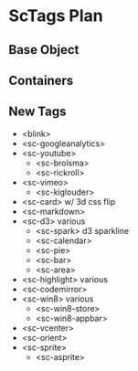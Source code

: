 ScTags Plan
===========



Base Object
-----------



Containers
----------



New Tags
--------

 * &lt;blink&gt;
 * &lt;sc-googleanalytics&gt;
 * &lt;sc-youtube&gt;
   * &lt;sc-brolsma&gt;
   * &lt;sc-rickroll&gt;
 * &lt;sc-vimeo&gt;
   * &lt;sc-kiglouder&gt;
 * &lt;sc-card&gt; w/ 3d css flip
 * &lt;sc-markdown&gt;
 * &lt;sc-d3&gt; various
   * &lt;sc-spark&gt; d3 sparkline
   * &lt;sc-calendar&gt;
   * &lt;sc-pie&gt;
   * &lt;sc-bar&gt;
   * &lt;sc-area&gt;
 * &lt;sc-highlight&gt; various
 * &lt;sc-codemirror&gt;
 * &lt;sc-win8&gt; various
   * &lt;sc-win8-store&gt;
   * &lt;sc-win8-appbar&gt;
 * &lt;sc-vcenter&gt;
 * &lt;sc-orient&gt;
 * &lt;sc-sprite&gt;
   * &lt;sc-asprite&gt;
